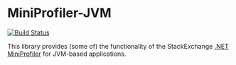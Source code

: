 MiniProfiler-JVM
================

[![Build Status](https://travis-ci.org/tomdcc/miniprofiler-jvm.png)][1]

This library provides (some of) the functionality of the StackExchange [.NET MiniProfiler][2] for JVM-based applications.

[1]:https://travis-ci.org/tomdcc/miniprofiler-jvm
[2]:http://miniprofiler.com/
